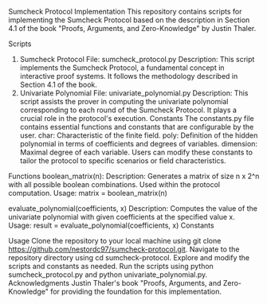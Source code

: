 Sumcheck Protocol Implementation
This repository contains scripts for implementing the Sumcheck Protocol based on the description in Section 4.1 of the book "Proofs, Arguments, and Zero-Knowledge" by Justin Thaler.

Scripts
1. Sumcheck Protocol
File: sumcheck_protocol.py
Description: This script implements the Sumcheck Protocol, a fundamental concept in interactive proof systems. It follows the methodology described in Section 4.1 of the book.
2. Univariate Polynomial
File: univariate_polynomial.py
Description: This script assists the prover in computing the univariate polynomial corresponding to each round of the Sumcheck Protocol. It plays a crucial role in the protocol's execution.
Constants
The constants.py file contains essential functions and constants that are configurable by the user.
char: Characteristic of the finite field.
poly: Definition of the hidden polynomial in terms of coefficients and degrees of variables.
dimension: Maximal degree of each variable.
Users can modify these constants to tailor the protocol to specific scenarios or field characteristics.

Functions
boolean_matrix(n):
Description: Generates a matrix of size n x 2^n with all possible boolean combinations. Used within the protocol computation.
Usage: matrix = boolean_matrix(n)

evaluate_polynomial(coefficients, x)
Description: Computes the value of the univariate polynomial with given coefficients at the specified value x.
Usage: result = evaluate_polynomial(coefficients, x)
Constants


Usage
Clone the repository to your local machine using git clone https://github.com/nestordc97/sumcheck-protocol.git.
Navigate to the repository directory using cd sumcheck-protocol.
Explore and modify the scripts and constants as needed.
Run the scripts using python sumcheck_protocol.py and python univariate_polynomial.py.
Acknowledgments
Justin Thaler's book "Proofs, Arguments, and Zero-Knowledge" for providing the foundation for this implementation.

